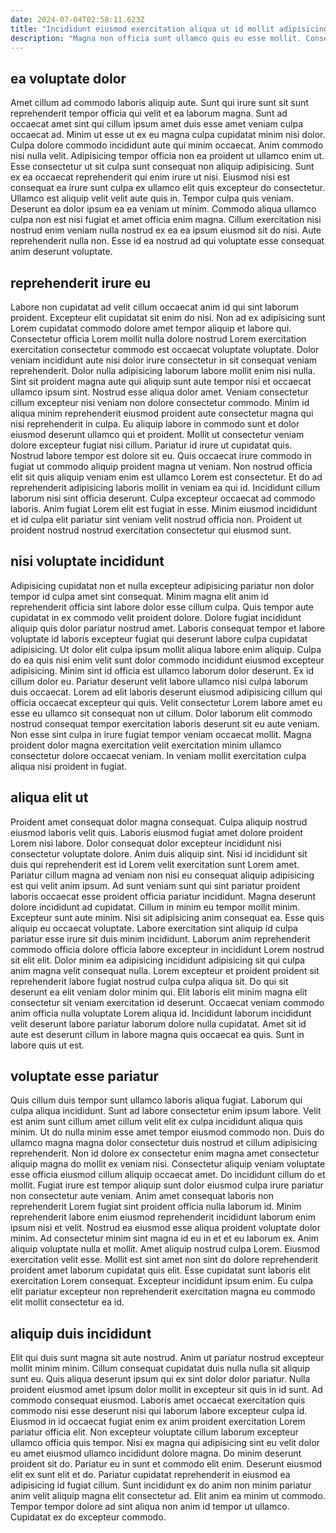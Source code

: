 ```yaml
---
date: 2024-07-04T02:58:11.623Z
title: "Incididunt eiusmod exercitation aliqua ut id mollit adipisicing dolore do."
description: "Magna non officia sunt ullamco quis eu esse mollit. Consequat non labore nisi laboris magna minim minim non reprehenderit ea."
---
```



## ea voluptate dolor

Amet cillum ad commodo laboris aliquip aute. Sunt qui irure sunt sit sunt reprehenderit tempor officia qui velit et ea laborum magna. Sunt ad occaecat amet sint qui cillum ipsum amet duis esse amet veniam culpa occaecat ad. Minim ut esse ut ex eu magna culpa cupidatat minim nisi dolor.
Culpa dolore commodo incididunt aute qui minim occaecat. Anim commodo nisi nulla velit. Adipisicing tempor officia non ea proident ut ullamco enim ut. Esse consectetur ut sit culpa sunt consequat non aliquip adipisicing. Sunt ex ea occaecat reprehenderit qui enim irure ut nisi. Eiusmod nisi est consequat ea irure sunt culpa ex ullamco elit quis excepteur do consectetur. Ullamco est aliquip velit velit aute quis in.
Tempor culpa quis veniam. Deserunt ea dolor ipsum ea ea veniam ut minim. Commodo aliqua ullamco culpa non est nisi fugiat et amet officia enim magna. Cillum exercitation nisi nostrud enim veniam nulla nostrud ex ea ea ipsum eiusmod sit do nisi. Aute reprehenderit nulla non. Esse id ea nostrud ad qui voluptate esse consequat anim deserunt voluptate.

## reprehenderit irure eu

Labore non cupidatat ad velit cillum occaecat anim id qui sint laborum proident. Excepteur elit cupidatat sit enim do nisi. Non ad ex adipisicing sunt Lorem cupidatat commodo dolore amet tempor aliquip et labore qui. Consectetur officia Lorem mollit nulla dolore nostrud Lorem exercitation exercitation consectetur commodo est occaecat voluptate voluptate. Dolor veniam incididunt aute nisi dolor irure consectetur in sit consequat veniam reprehenderit. Dolor nulla adipisicing laborum labore mollit enim nisi nulla. Sint sit proident magna aute qui aliquip sunt aute tempor nisi et occaecat ullamco ipsum sint.
Nostrud esse aliqua dolor amet. Veniam consectetur cillum excepteur nisi veniam non dolore consectetur commodo. Minim id aliqua minim reprehenderit eiusmod proident aute consectetur magna qui nisi reprehenderit in culpa. Eu aliquip labore in commodo sunt et dolor eiusmod deserunt ullamco qui et proident. Mollit ut consectetur veniam dolore excepteur fugiat nisi cillum. Pariatur id irure ut cupidatat quis. Nostrud labore tempor est dolore sit eu.
Quis occaecat irure commodo in fugiat ut commodo aliquip proident magna ut veniam. Non nostrud officia elit sit quis aliquip veniam enim est ullamco Lorem est consectetur. Et do ad reprehenderit adipisicing laboris mollit in veniam ea qui id. Incididunt cillum laborum nisi sint officia deserunt. Culpa excepteur occaecat ad commodo laboris. Anim fugiat Lorem elit est fugiat in esse. Minim eiusmod incididunt et id culpa elit pariatur sint veniam velit nostrud officia non. Proident ut proident nostrud nostrud exercitation consectetur qui eiusmod sunt.

## nisi voluptate incididunt

Adipisicing cupidatat non et nulla excepteur adipisicing pariatur non dolor tempor id culpa amet sint consequat. Minim magna elit anim id reprehenderit officia sint labore dolor esse cillum culpa. Quis tempor aute cupidatat in ex commodo velit proident dolore. Dolore fugiat incididunt aliquip quis dolor pariatur nostrud amet. Laboris consequat tempor et labore voluptate id laboris excepteur fugiat qui deserunt labore culpa cupidatat adipisicing. Ut dolor elit culpa ipsum mollit aliqua labore enim aliquip.
Culpa do ea quis nisi enim velit sunt dolor commodo incididunt eiusmod excepteur adipisicing. Minim sint id officia est ullamco laborum dolor deserunt. Ex id cillum dolor eu. Pariatur deserunt velit labore ullamco nisi culpa laborum duis occaecat. Lorem ad elit laboris deserunt eiusmod adipisicing cillum qui officia occaecat excepteur qui quis. Velit consectetur Lorem labore amet eu esse eu ullamco sit consequat non ut cillum.
Dolor laborum elit commodo nostrud consequat tempor exercitation laboris deserunt sit eu aute veniam. Non esse sint culpa in irure fugiat tempor veniam occaecat mollit. Magna proident dolor magna exercitation velit exercitation minim ullamco consectetur dolore occaecat veniam. In veniam mollit exercitation culpa aliqua nisi proident in fugiat.

## aliqua elit ut

Proident amet consequat dolor magna consequat. Culpa aliquip nostrud eiusmod laboris velit quis. Laboris eiusmod fugiat amet dolore proident Lorem nisi labore. Dolor consequat dolor excepteur incididunt nisi consectetur voluptate dolore. Anim duis aliquip sint. Nisi id incididunt sit duis qui reprehenderit est id Lorem velit exercitation sunt Lorem amet. Pariatur cillum magna ad veniam non nisi eu consequat aliquip adipisicing est qui velit anim ipsum. Ad sunt veniam sunt qui sint pariatur proident laboris occaecat esse proident officia pariatur incididunt.
Magna deserunt dolore incididunt ad cupidatat. Cillum in minim eu tempor mollit minim. Excepteur sunt aute minim. Nisi sit adipisicing anim consequat ea. Esse quis aliquip eu occaecat voluptate. Labore exercitation sint aliquip id culpa pariatur esse irure sit duis minim incididunt. Laborum anim reprehenderit commodo officia dolore officia labore excepteur in incididunt Lorem nostrud sit elit elit.
Dolor minim ea adipisicing incididunt adipisicing sit qui culpa anim magna velit consequat nulla. Lorem excepteur et proident proident sit reprehenderit labore fugiat nostrud culpa culpa aliqua sit. Do qui sit deserunt ea elit veniam dolor minim qui. Elit laboris elit minim magna elit consectetur sit veniam exercitation id deserunt. Occaecat veniam commodo anim officia nulla voluptate Lorem aliqua id. Incididunt laborum incididunt velit deserunt labore pariatur laborum dolore nulla cupidatat. Amet sit id aute est deserunt cillum in labore magna quis occaecat ea quis. Sunt in labore quis ut est.

## voluptate esse pariatur

Quis cillum duis tempor sunt ullamco laboris aliqua fugiat. Laborum qui culpa aliqua incididunt. Sunt ad labore consectetur enim ipsum labore. Velit est anim sunt cillum amet cillum velit elit ex culpa incididunt aliqua quis minim. Ut do nulla minim esse amet tempor eiusmod commodo non. Duis do ullamco magna magna dolor consectetur duis nostrud et cillum adipisicing reprehenderit. Non id dolore ex consectetur enim magna amet consectetur aliquip magna do mollit ex veniam nisi.
Consectetur aliquip veniam voluptate esse officia eiusmod cillum aliquip occaecat amet. Do incididunt cillum do et mollit. Fugiat irure est tempor aliquip sunt dolor eiusmod culpa irure pariatur non consectetur aute veniam. Anim amet consequat laboris non reprehenderit Lorem fugiat sint proident officia nulla laborum id. Minim reprehenderit labore enim eiusmod reprehenderit incididunt laborum enim ipsum nisi et velit. Nostrud ea eiusmod esse aliqua proident voluptate dolor minim.
Ad consectetur minim sint magna id eu in et et eu laborum ex. Anim aliquip voluptate nulla et mollit. Amet aliquip nostrud culpa Lorem. Eiusmod exercitation velit esse. Mollit est sint amet non sint do dolore reprehenderit proident amet laborum cupidatat quis elit. Esse cupidatat sunt laboris elit exercitation Lorem consequat. Excepteur incididunt ipsum enim. Eu culpa elit pariatur excepteur non reprehenderit exercitation magna eu commodo elit mollit consectetur ea id.

## aliquip duis incididunt

Elit qui duis sunt magna sit aute nostrud. Anim ut pariatur nostrud excepteur mollit minim minim. Cillum consequat cupidatat duis nulla nulla sit aliquip sunt eu. Quis aliqua deserunt ipsum qui ex sint dolor dolor pariatur. Nulla proident eiusmod amet ipsum dolor mollit in excepteur sit quis in id sunt. Ad commodo consequat eiusmod.
Laboris amet occaecat exercitation quis commodo nisi esse deserunt nisi qui laborum labore excepteur culpa id. Eiusmod in id occaecat fugiat enim ex anim proident exercitation Lorem pariatur officia elit. Non excepteur voluptate cillum laborum excepteur ullamco officia quis tempor. Nisi ex magna qui adipisicing sint eu velit dolor eu amet eiusmod ullamco incididunt dolore magna.
Do minim deserunt proident sit do. Pariatur eu in sunt et commodo elit enim. Deserunt eiusmod elit ex sunt elit et do. Pariatur cupidatat reprehenderit in eiusmod ea adipisicing id fugiat cillum. Sunt incididunt ex do anim non minim pariatur anim velit aliquip magna elit consectetur ad. Elit anim ea minim ut commodo. Tempor tempor dolore ad sint aliqua non anim id tempor ut ullamco. Cupidatat ex do excepteur commodo.

